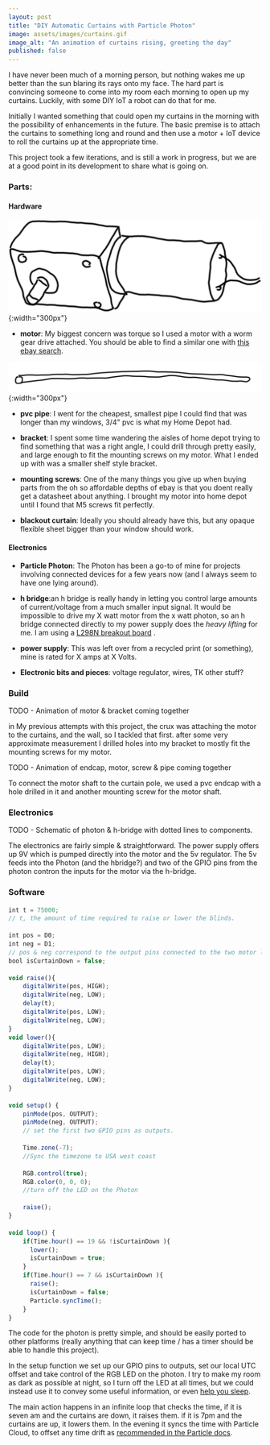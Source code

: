 ```yaml
---
layout: post
title: "DIY Automatic Curtains with Particle Photon"
image: assets/images/curtains.gif
image_alt: "An animation of curtains rising, greeting the day"
published: false
---
```


I have never been much of a morning person, but nothing wakes me up better than the sun blaring its rays onto my face. The hard part is convincing someone to come into my room each morning to open up my curtains. Luckily, with some DIY IoT a robot can do that for me.

<!--more-->

Initially I wanted something that could open my curtains in the morning with the possibility of enhancements in the future. The basic premise is to attach the curtains to something long and round and then use a motor + IoT device to roll the curtains up at the appropriate time.

This project took a few iterations, and is still a work in progress, but we are at a good point in its development to share what is going on.

### Parts:

#### Hardware

![motor](/assets/images/motor.png "illustration of a motor"){:width="300px"}

* **motor**: My biggest concern was torque so I used a motor with a worm gear drive attached. You should be able to find a similar one with [this ebay search](https://www.ebay.com/sch/i.html?_nkw=12v+worm+gear+motor&_sop=12).

![pipe](/assets/images/pipe.png "illustration of a pipe"){:width="300px"}

* **pvc pipe**: I went for the cheapest, smallest pipe I could find that was longer than my windows, 3/4" pvc is what my Home Depot had.

* **bracket**: I spent some time wandering the aisles of home depot trying to find something that was a right angle, I could drill through pretty easily, and large enough to fit the mounting screws on my motor. What I ended up with was a smaller shelf style bracket. 

* **mounting screws**: One of the many things you give up when buying parts from the oh so affordable depths of ebay is that you doent really get a datasheet about anything. I brought my motor into home depot until I found that M5 screws fit perfectly.

* **blackout curtain**: Ideally you should already have this, but any opaque flexible sheet bigger than your window should work.

#### Electronics

* **Particle Photon**: The Photon has been a go-to of mine for projects involving connected devices for a few years now (and I always seem to have one lying around). 

* **h bridge**:an h bridge is really handy in letting you control large amounts of current/voltage from a much smaller input signal. It would be impossible to drive my X watt motor from the x watt photon, so an h bridge connected directly to my power supply does the _heavy lifting_ for me. I am using a [L298N breakout board](https://www.ebay.ca/sch/i.html?_odkw=l298+motor+driver&_osacat=0&_from=R40&_trksid=m570.l1313&_nkw=l298+h+bridge&_sacat=0) . 

* **power supply**: This was left over from a recycled print (or something), mine is rated for X amps at X Volts. 

* **Electronic bits and pieces**: voltage regulator, wires, TK other stuff?

### Build

TODO - Animation of motor & bracket coming together

in My previous attempts with this project, the crux was attaching the motor to the curtains, and the wall, so I tackled that first. after some very approximate measurement I drilled holes into my bracket to mostly fit the mounting screws for my motor.

TODO - Animation of endcap, motor, screw & pipe coming together

To connect the motor shaft to the curtain pole, we used a pvc endcap with a hole drilled in it and another mounting screw for the motor shaft. 

### Electronics

TODO - Schematic of photon & h-bridge with dotted lines to components. 

The electronics are fairly simple & straightforward. The power supply offers up 9V which is pumped directly into the motor and the 5v regulator. The 5v feeds into the Photon (and the hbridge?) and two of the GPIO pins from the photon contron the inputs for the motor via the h-bridge. 

### Software

```javascript
int t = 75000;
// t, the amount of time required to raise or lower the blinds. 

int pos = D0; 
int neg = D1;
// pos & neg correspond to the output pins connected to the two motor leads. 
bool isCurtainDown = false;

void raise(){
    digitalWrite(pos, HIGH);
    digitalWrite(neg, LOW);
    delay(t);
    digitalWrite(pos, LOW);
    digitalWrite(neg, LOW);
}
void lower(){
    digitalWrite(pos, LOW);
    digitalWrite(neg, HIGH);
    delay(t);
    digitalWrite(pos, LOW);
    digitalWrite(neg, LOW);
}

void setup() {
    pinMode(pos, OUTPUT);
    pinMode(neg, OUTPUT);
    // set the first two GPIO pins as outputs.

    Time.zone(-7);
    //Sync the timezone to USA west coast

    RGB.control(true);
    RGB.color(0, 0, 0);
    //turn off the LED on the Photon

    raise();
}

void loop() {
    if(Time.hour() == 19 && !isCurtainDown ){
      lower();
      isCurtainDown = true;
    }
    if(Time.hour() == 7 && isCurtainDown ){
      raise();  
      isCurtainDown = false;
      Particle.syncTime();
    }
}
```

The code for the photon is pretty simple, and should be easily ported to other platforms (really anything that can keep time / has a timer should be able to handle this project).

In the setup function we set up our GPIO pins to outputs, set our local UTC offset and take control of the RGB LED on the photon. I try to make my room as dark as possible at night, so I turn off the LED at all times, but we could instead use it to convey some useful information, or even [help you sleep](https://www.google.com/search?q=pulsing+light+to+help+you+sleep).

 The main action happens in an infinite loop that checks the time, if it is seven am and the curtains are down, it raises them. if it is 7pm and the curtains are up, it lowers them. In the evening it syncs the time with Particle Cloud, to offset any time drift as [recommended in the Particle docs](https://docs.particle.io/reference/firmware/photon/#particle-synctime-).